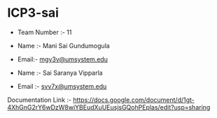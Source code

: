 # ICP3-sai
- Team Number :-  11
- Name :-  Mani Sai Gundumogula
- Email:- mgy3v@umsystem.edu

- Name :- Sai Saranya Vipparla
- Email :- svv7x@umsystem.edu

Documentation Link :- https://docs.google.com/document/d/1gt-4XhGnG2rY6wDzW8wiYBEudXuUEusjsGQohPEplas/edit?usp=sharing
